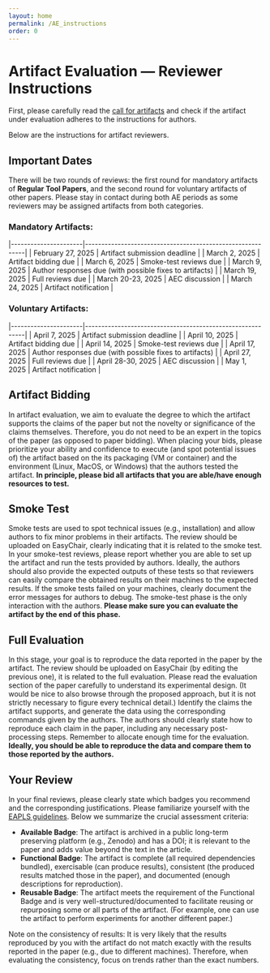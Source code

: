 ```yaml
---
layout: home
permalink: /AE_instructions
order: 0
---
```


# Artifact Evaluation — Reviewer Instructions

First, please carefully read the [call for artifacts](./artifacts.md)
and check if the artifact under evaluation adheres to the instructions for authors.

Below are the instructions for artifact reviewers.

## Important Dates

There will be two rounds of reviews:
the first round for mandatory artifacts of **Regular Tool Papers**,
and the second round for voluntary artifacts of other papers.
Please stay in contact during both AE periods as some reviewers may be assigned artifacts from both categories.

### Mandatory Artifacts:

|----------------------|-----------------------------------------------------------|
| February 27, 2025 | Artifact submission deadline |
| March 2, 2025 | Artifact bidding due |
| March 6, 2025 | Smoke-test reviews due |
| March 9, 2025 | Author responses due (with possible fixes to artifacts) |
| March 19, 2025 | Full reviews due |
| March 20-23, 2025 | AEC discussion |
| March 24, 2025 | Artifact notification |

### Voluntary Artifacts:

|----------------------|-----------------------------------------------------------|
| April 7, 2025 | Artifact submission deadline |
| April 10, 2025 | Artifact bidding due |
| April 14, 2025 | Smoke-test reviews due |
| April 17, 2025 | Author responses due (with possible fixes to artifacts) |
| April 27, 2025 | Full reviews due |
| April 28-30, 2025 | AEC discussion |
| May 1, 2025 | Artifact notification |

## Artifact Bidding

In artifact evaluation, we aim to evaluate the degree to which the artifact supports the claims of the paper
but not the novelty or significance of the claims themselves.
Therefore, you do not need to be an expert in the topics of the paper (as opposed to paper bidding).
When placing your bids, please prioritize your ability and confidence to execute (and spot potential issues of) the artifact
based on the its packaging (VM or container) and the environment (Linux, MacOS, or Windows) that the authors tested the artifact.
**In principle, please bid all artifacts that you are able/have enough resources to test.**

## Smoke Test

Smoke tests are used to spot technical issues (e.g., installation) and allow authors to fix minor problems in their artifacts.
The review should be uploaded on EasyChair, clearly indicating that it is related to the smoke test. 
In your smoke-test reviews, please report whether you are able to set up the artifact and run the tests provided by authors.
Ideally, the authors should also provide the expected outputs of these tests so that
reviewers can easily compare the obtained results on their machines to the expected results.
If the smoke tests failed on your machines, clearly document the error messages for authors to debug.
The smoke-test phase is the only interaction with the authors.
**Please make sure you can evaluate the artifact by the end of this phase.**

## Full Evaluation

In this stage, your goal is to reproduce the data reported in the paper by the artifact.
The review should be uploaded on EasyChair (by editing the previous one), it is related to the full evaluation. 
Please read the evaluation section of the paper carefully to understand its experimental design.
(It would be nice to also browse through the proposed approach,
but it is not strictly necessary to figure every technical detail.)
Identify the claims the artifact supports, and generate the data using the corresponding commands given by the authors.
The authors should clearly state how to reproduce each claim in the paper,
including any necessary post-processing steps.
Remember to allocate enough time for the evaluation.
**Ideally, you should be able to reproduce the data and compare them to those reported by the authors.**

## Your Review

In your final reviews, please clearly state which badges you recommend and the corresponding justifications.
Please familiarize yourself with the [EAPLS guidelines](https://eapls.org/pages/artifact_badges/).
Below we summarize the crucial assessment criteria:

- **Available Badge**: The artifact is archived in a public long-term preserving platform (e.g., Zenodo) and has a DOI;
  it is relevant to the paper and adds value beyond the text in the article.
- **Functional Badge**: The artifact is complete (all required dependencies bundled), exercisable (can produce results),
  consistent (the produced results matched those in the paper), and documented (enough descriptions for reproduction).
- **Reusable Badge**: The artifact meets the requirement of the Functional Badge and is very well-structured/documented
  to facilitate reusing or repurposing some or all parts of the artifact.
  (For example, one can use the artifact to perform experiments for another different paper.)

Note on the consistency of results:
It is very likely that the results reproduced by you with the artifact do not match exactly with the results reported in the paper
(e.g., due to different machines).
Therefore, when evaluating the consistency, focus on trends rather than the exact numbers.
